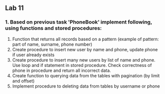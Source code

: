## Lab 11

### 1. Based on previous task 'PhoneBook' implement following, using functions and stored procedures:
1. Function that returns all records based on a pattern (example of pattern: part of name, surname, phone number)
2. Create procedure to insert new user by name and phone, update phone if user already exists 
3. Create procedure to insert many new users by list of name and phone. Use loop and if statement in stored procedure. Check correctness of phone in procedure and return all incorrect data.
4. Create function to querying data from the tables with pagination (by limit and offset)
5. Implement procedure to deleting data from tables by username or phone



